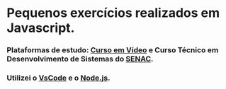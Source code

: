 # Pequenos exercícios realizados em Javascript.
### Plataformas de estudo: [Curso em Vídeo](https://www.cursoemvideo.com/) e Curso Técnico em Desenvolvimento de Sistemas do [SENAC](https://www.ead.senac.br/cursos-tecnicos/tecnico-em-desenvolvimento-de-sistemas/).
### Utilizei o [VsCode](https://code.visualstudio.com/download) e o [Node.js](https://nodejs.org/en).
